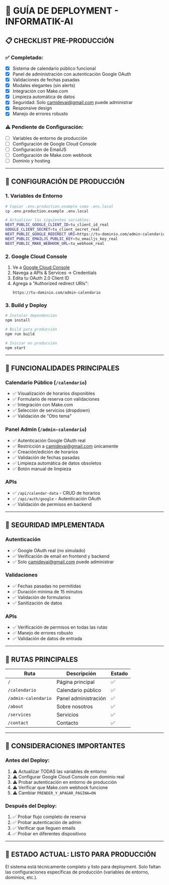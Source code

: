 # 🚀 GUÍA DE DEPLOYMENT - INFORMATIK-AI

## 📋 **CHECKLIST PRE-PRODUCCIÓN**

### ✅ **Completado:**
- [x] Sistema de calendario público funcional
- [x] Panel de administración con autenticación Google OAuth
- [x] Validaciones de fechas pasadas
- [x] Modales elegantes (sin alerts)
- [x] Integración con Make.com
- [x] Limpieza automática de datos
- [x] Seguridad: Solo camidevai@gmail.com puede administrar
- [x] Responsive design
- [x] Manejo de errores robusto

### ⚠️ **Pendiente de Configuración:**
- [ ] Variables de entorno de producción
- [ ] Configuración de Google Cloud Console
- [ ] Configuración de EmailJS
- [ ] Configuración de Make.com webhook
- [ ] Dominio y hosting

---

## 🔧 **CONFIGURACIÓN DE PRODUCCIÓN**

### **1. Variables de Entorno**
```bash
# Copiar .env.production.example como .env.local
cp .env.production.example .env.local

# Actualizar las siguientes variables:
NEXT_PUBLIC_GOOGLE_CLIENT_ID=tu_client_id_real
GOOGLE_CLIENT_SECRET=tu_client_secret_real
NEXT_PUBLIC_GOOGLE_REDIRECT_URI=https://tu-dominio.com/admin-calendario
NEXT_PUBLIC_EMAILJS_PUBLIC_KEY=tu_emailjs_key_real
NEXT_PUBLIC_MAKE_WEBHOOK_URL=tu_webhook_real
```

### **2. Google Cloud Console**
1. Ve a [Google Cloud Console](https://console.cloud.google.com/)
2. Navega a APIs & Services → Credentials
3. Edita tu OAuth 2.0 Client ID
4. Agrega a "Authorized redirect URIs":
   ```
   https://tu-dominio.com/admin-calendario
   ```

### **3. Build y Deploy**
```bash
# Instalar dependencias
npm install

# Build para producción
npm run build

# Iniciar en producción
npm start
```

---

## 🎯 **FUNCIONALIDADES PRINCIPALES**

### **Calendario Público** (`/calendario`)
- ✅ Visualización de horarios disponibles
- ✅ Formulario de reserva con validaciones
- ✅ Integración con Make.com
- ✅ Selección de servicios (dropdown)
- ✅ Validación de "Otro tema"

### **Panel Admin** (`/admin-calendario`)
- ✅ Autenticación Google OAuth real
- ✅ Restricción a camidevai@gmail.com únicamente
- ✅ Creación/edición de horarios
- ✅ Validación de fechas pasadas
- ✅ Limpieza automática de datos obsoletos
- ✅ Botón manual de limpieza

### **APIs**
- ✅ `/api/calendar-data` - CRUD de horarios
- ✅ `/api/auth/google` - Autenticación OAuth
- ✅ Validación de permisos en backend

---

## 🔐 **SEGURIDAD IMPLEMENTADA**

### **Autenticación**
- ✅ Google OAuth real (no simulado)
- ✅ Verificación de email en frontend y backend
- ✅ Solo camidevai@gmail.com puede administrar

### **Validaciones**
- ✅ Fechas pasadas no permitidas
- ✅ Duración mínima de 15 minutos
- ✅ Validación de formularios
- ✅ Sanitización de datos

### **APIs**
- ✅ Verificación de permisos en todas las rutas
- ✅ Manejo de errores robusto
- ✅ Validación de datos de entrada

---

## 📱 **RUTAS PRINCIPALES**

| Ruta | Descripción | Estado |
|------|-------------|--------|
| `/` | Página principal | ✅ |
| `/calendario` | Calendario público | ✅ |
| `/admin-calendario` | Panel administración | ✅ |
| `/about` | Sobre nosotros | ✅ |
| `/services` | Servicios | ✅ |
| `/contact` | Contacto | ✅ |

---

## 🚨 **CONSIDERACIONES IMPORTANTES**

### **Antes del Deploy:**
1. ⚠️ Actualizar TODAS las variables de entorno
2. ⚠️ Configurar Google Cloud Console con dominio real
3. ⚠️ Probar autenticación en entorno de producción
4. ⚠️ Verificar que Make.com webhook funcione
5. ⚠️ Cambiar `PRENDER_Y_APAGAR_PAGINA=ON`

### **Después del Deploy:**
1. ✅ Probar flujo completo de reserva
2. ✅ Probar autenticación de admin
3. ✅ Verificar que lleguen emails
4. ✅ Probar en diferentes dispositivos

---

## 🎉 **ESTADO ACTUAL: LISTO PARA PRODUCCIÓN**

El sistema está técnicamente completo y listo para deployment. Solo faltan las configuraciones específicas de producción (variables de entorno, dominios, etc.).
